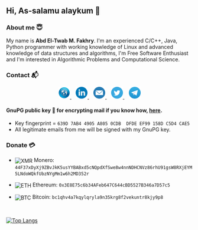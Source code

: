 ## Hi, As-salamu alaykum 👋

### About me 😇

My name is **Abd El-Twab M. Fakhry**. I'm an experienced C/C++, Java, Python programmer with working knowledge of Linux and advanced knowledge of data structures and algorithms, I'm Free Software Enthusiast and I'm interested in Algorithmic Problems and Computational Science.


### Contact 📬

<p align="center">
	<a href="https://abdeltwabmf.github.io" target="_blank"> <img src="res/website.png" alt="Personal Webpage" width="32" height="32"/> </a>
	&nbsp;&nbsp;
	<a href="https://www.linkedin.com/in/AbdeltwabMF" target="_blank"> <img src="res/linkedin.png" alt="Linkedin" width="32" height="32"/> </a>
	&nbsp;&nbsp;
	<a href="mailto:abdeltwab.m.fakhry@protonmail.com" target="_blank"> <img src="res/mail.png" alt="Mail" width="32" height="32"/> </a>
	&nbsp;&nbsp;
	<a href="https://twitter.com/AbdeltwabMF" target="_blank"> <img src="res/twitter.png" alt="Twitter" width="32" height="32"/> </a>
	&nbsp;&nbsp;
	<a href="https://t.me/AbdeltwabMF" target="_blank"> <img src="res/telegram.png" alt="Telegram" width="32" height="32"/> </a>
</p>

#### GnuPG public key 🔑 for encrypting mail if you know how, [here](https://gist.github.com/AbdeltwabMF/416e85ffb61ca02c979aaa3e77cd2944#file-amf-gpg-pub).
- Key fingerprint = `639D 7AB4 4905 A805 0CDB  DFDE EF99 158D C5D4 CAE5`
- All legitimate emails from me will be signed with my GnuPG key.


### Donate 💳

- <img src="res/monero.ico" alt="XMR" width="40em" style="vertical-align: middle;"/> Monero: ```44F37xDyXj9ZBvJkK5usYYBABxd5cNQpdXfSwe8w4nnNDHCNVz86rhU91gsW8RXjEYM5LNdoWQkfUbzNYgMm1w6h2MD352r```

- <img src="res/ethereum.ico" alt="ETH" width="40em" style="vertical-align: middle;"/> Ethereum: ```0x3E8E75c6b34AFeb647C644cBD5527B346a7D57c5```

- <img src="res/bitcoin.ico" alt="BTC" width="40em" style="vertical-align: middle;"/> Bitcoin: ```bc1qhv4a7kqylqryla9n35krg8f2vekuntr8kjy9p8```

<br/>

[![Top Langs](https://github-readme-stats.vercel.app/api/top-langs/?username=abdeltwabmf&hide=html,css&exclude_repo=abdeltwabmf.github.io&show_icons=true&layout=compact&theme=gruvbox&langs_count=10&card_width=445)](https://github.com/anuraghazra/github-readme-stats)
